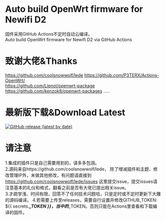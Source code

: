 # Auto build OpenWrt firmware for Newifi D2
固件采用GitHub Actions不定时自动云编译。  
Auto build OpenWrt firmware for Newifi D2 via GitHub Actions

# 致谢大佬&Thanks

https://github.com/coolsnowwolf/lede
https://github.com/P3TERX/Actions-OpenWrt/  
https://github.com/Lienol/openwrt-package
https://github.com/kenzok8/openwrt-packages
.....

# 最新版下载&Download Latest
[![GitHub release (latest by date)](https://img.shields.io/github/v/release/leopardciaw/D2?style=for-the-badge&label=Download)](https://github.com/leopardciaw/D2/releases/latest)

# 请注意
1.集成的插件只是自己需要用到的，请多多包涵。  
2.源码来自https://github.com/coolsnowwolf/lede， 除了增减插件和主题、修改管理IP外，未做其他修改，有问题请直接到 https://github.com/coolsnowwolf/lede/issues 这里提交issue，提交issues请注意基本的礼仪和格式，翻看之前是否有大佬已提出相关issue。  
3.才疏学浅、时间有限，回答不了任何技术问题哈，只是定时或不定时更新下大雕的源码编译。
4.若需要上传至releases，需要自行设置并修改GITHUB_TOKEN: ${{ secrets.***_TOKEN }}，当中的***_TOKEN。否则只能在Actions里查看和下载编译的固件。
